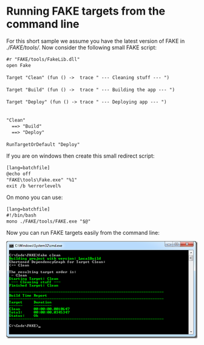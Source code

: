 # Running FAKE targets from the command line

For this short sample we assume you have the latest version of FAKE in *./FAKE/tools/*. Now consider the following small FAKE script:

	#r "FAKE/tools/FakeLib.dll"
	open Fake 
 
	Target "Clean" (fun () ->  trace " --- Cleaning stuff --- ")
 
	Target "Build" (fun () ->  trace " --- Building the app --- ")
 
	Target "Deploy" (fun () -> trace " --- Deploying app --- ")
 
 
	"Clean"
	  ==> "Build"
	  ==> "Deploy"
 
	RunTargetOrDefault "Deploy"

If you are on windows then create this small redirect script:

	[lang=batchfile]
	@echo off
	"FAKE\tools\Fake.exe" "%1"
	exit /b %errorlevel%

On mono you can use:

	[lang=batchfile]
	#!/bin/bash
    mono ./FAKE/tools/FAKE.exe "$@"

Now you can run FAKE targets easily from the command line:

![alt text](pics/commandline/cmd.png "Running FAKE from cmd")